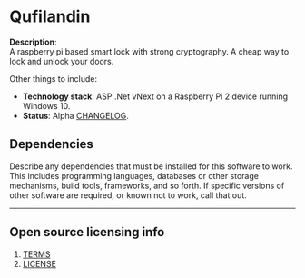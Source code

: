 # Qufilandin

**Description**:  
A raspberry pi based smart lock with strong cryptography. A cheap way to lock and unlock your doors.

Other things to include:

  - **Technology stack**: ASP .Net vNext on a Raspberry Pi 2 device running Windows 10.
  - **Status**:  Alpha [CHANGELOG](CHANGELOG.md).

## Dependencies

Describe any dependencies that must be installed for this software to work.
This includes programming languages, databases or other storage mechanisms, build tools, frameworks, and so forth.
If specific versions of other software are required, or known not to work, call that out.

----

## Open source licensing info
1. [TERMS](TERMS.md)
2. [LICENSE](LICENSE)

